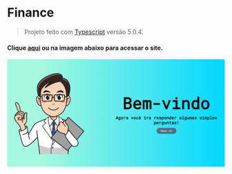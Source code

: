 # Finance

> Projeto feito com [Typescript](https://github.com/microsoft/TypeScript) versão 5.0.4.
#### Clique <a href="https://ficha-de-anamnese.vercel.app">aqui<a> ou na imagem abaixo para acessar o site.

<p align="center">
  <a href="https://ficha-de-anamnese.vercel.app" rel="nofollow">
  <img src="./imgs/ImagenProjeto.png" />
</p>